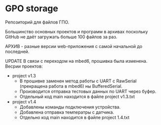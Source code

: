 # GPO storage

Репозиторий для файлов ГПО.

Большинство основных проектов и программ в архивах поскольку GitHub не даёт загружать больше 100 файлов за раз.

АРХИВ - разные версии web-приложения с самой начальной до последней.

UPDATE
В связи с переходом на mbed6, прошивка была изменена.
Весрии проектов:
  - project v1.3 
    - В прошивке заменен метод работы с UART с RawSerial (прекращена работа в mbed6) ны BufferedSerial.
    - Производится отправка тестовых данных по UART через буфер.
    - Отдельный код main находится в файле project v1.3.txt
  - project v1.4
    - Добавлены команды подключения устройства.
    - Добавлена отправка температры с датчика.
    - Отдельно код main находится в файле project 1.4.txt
